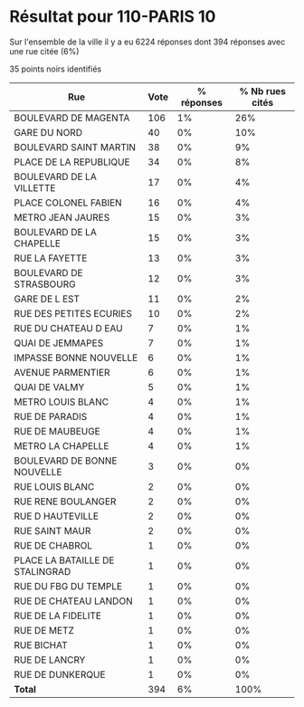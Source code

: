 # Résultat pour 110-PARIS 10

Sur l'ensemble de la ville il y a eu 6224 réponses dont 394 réponses avec une rue citée (6%)

35 points noirs identifiés

| Rue | Vote | % réponses | % Nb rues cités|
|-----|------|------------|----------------|
| BOULEVARD DE MAGENTA | 106 | 1% | 26%|
| GARE DU NORD | 40 | 0% | 10%|
| BOULEVARD SAINT MARTIN | 38 | 0% | 9%|
| PLACE DE LA REPUBLIQUE | 34 | 0% | 8%|
| BOULEVARD DE LA VILLETTE | 17 | 0% | 4%|
| PLACE COLONEL FABIEN | 16 | 0% | 4%|
| METRO JEAN JAURES | 15 | 0% | 3%|
| BOULEVARD DE LA CHAPELLE | 15 | 0% | 3%|
| RUE LA FAYETTE | 13 | 0% | 3%|
| BOULEVARD DE STRASBOURG | 12 | 0% | 3%|
| GARE DE L EST | 11 | 0% | 2%|
| RUE DES PETITES ECURIES | 10 | 0% | 2%|
| RUE DU CHATEAU D EAU | 7 | 0% | 1%|
| QUAI DE JEMMAPES | 7 | 0% | 1%|
| IMPASSE BONNE NOUVELLE | 6 | 0% | 1%|
| AVENUE PARMENTIER | 6 | 0% | 1%|
| QUAI DE VALMY | 5 | 0% | 1%|
| METRO LOUIS BLANC | 4 | 0% | 1%|
| RUE DE PARADIS | 4 | 0% | 1%|
| RUE DE MAUBEUGE | 4 | 0% | 1%|
| METRO LA CHAPELLE | 4 | 0% | 1%|
| BOULEVARD DE BONNE NOUVELLE | 3 | 0% | 0%|
| RUE LOUIS BLANC | 2 | 0% | 0%|
| RUE RENE BOULANGER | 2 | 0% | 0%|
| RUE D HAUTEVILLE | 2 | 0% | 0%|
| RUE SAINT MAUR | 2 | 0% | 0%|
| RUE DE CHABROL | 1 | 0% | 0%|
| PLACE LA BATAILLE DE STALINGRAD | 1 | 0% | 0%|
| RUE DU FBG DU TEMPLE | 1 | 0% | 0%|
| RUE DE CHATEAU LANDON | 1 | 0% | 0%|
| RUE DE LA FIDELITE | 1 | 0% | 0%|
| RUE DE METZ | 1 | 0% | 0%|
| RUE BICHAT | 1 | 0% | 0%|
| RUE DE LANCRY | 1 | 0% | 0%|
| RUE DE DUNKERQUE | 1 | 0% | 0%|
| **Total** | 394 | 6% | 100%|
